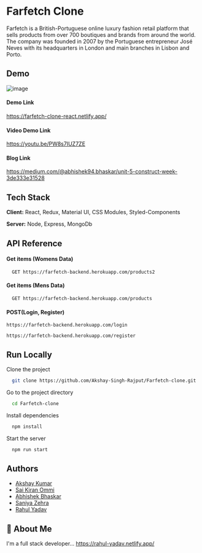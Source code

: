 
# Farfetch Clone 

Farfetch is a British-Portuguese online luxury fashion retail platform that sells products from over 700 boutiques and brands from around the world. The company was founded in 2007 by the Portuguese entrepreneur José Neves with its headquarters in London and main branches in Lisbon and Porto.

## Demo
![image](https://user-images.githubusercontent.com/97354310/167339024-1984a60e-5b95-441c-8508-8300c015ee22.png)

#### Demo Link

https://farfetch-clone-react.netlify.app/

#### Video Demo Link

https://youtu.be/PW8s7IUZ7ZE

#### Blog Link
https://medium.com/@abhishek94.bhaskar/unit-5-construct-week-3de333e31528
## Tech Stack

**Client:** React, Redux, Material UI, CSS Modules, Styled-Components

**Server:** Node, Express, MongoDb


## API Reference

#### Get items (Womens Data)

```http
  GET https://farfetch-backend.herokuapp.com/products2
```

#### Get items (Mens Data)

```http
  GET https://farfetch-backend.herokuapp.com/products
```


#### POST(Login, Register)
```http
https://farfetch-backend.herokuapp.com/login
```
```http
https://farfetch-backend.herokuapp.com/register
```

## Run Locally

Clone the project

```bash
  git clone https://github.com/Akshay-Singh-Rajput/Farfetch-clone.git
```

Go to the project directory

```bash
  cd Farfetch-clone
```

Install dependencies

```bash
  npm install
```

Start the server

```bash
  npm run start
```


## Authors

- [Akshay Kumar](https://github.com/Akshay-Singh-Rajput)
- [Sai Kiran Ommi](https://github.com/saikiran11461)
- [Abhishek Bhaskar](https://github.com/abhaskar007)
- [Saniya Zehra](https://github.com/Saniyzehra123)
- [Rahul Yadav](https://github.com/yadav9452)




## 🚀 About Me
I'm a full stack developer...
https://rahul-yadav.netlify.app/
